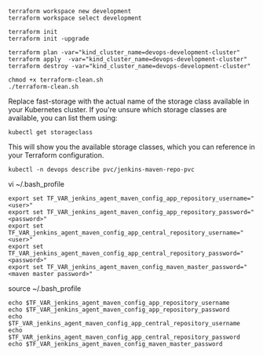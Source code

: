 ```shell
terraform workspace new development
terraform workspace select development

terraform init
terraform init -upgrade

terraform plan -var="kind_cluster_name=devops-development-cluster"
terraform apply  -var="kind_cluster_name=devops-development-cluster"
terraform destroy -var="kind_cluster_name=devops-development-cluster"
```

```shell
chmod +x terraform-clean.sh
./terraform-clean.sh
```

Replace fast-storage with the actual name of the storage class available in your Kubernetes cluster.
If you're unsure which storage classes are available, you can list them using:
```shell
kubectl get storageclass
```
This will show you the available storage classes, which you can reference in your Terraform configuration.

```shell
kubectl -n devops describe pvc/jenkins-maven-repo-pvc
```
vi ~/.bash_profile
```shell
export set TF_VAR_jenkins_agent_maven_config_app_repository_username="<user>"
export set TF_VAR_jenkins_agent_maven_config_app_repository_password="<password>"
export set TF_VAR_jenkins_agent_maven_config_app_central_repository_username="<user>"
export set TF_VAR_jenkins_agent_maven_config_app_central_repository_password="<password>"
export set TF_VAR_jenkins_agent_maven_config_maven_master_password="<maven master password>"
```
source ~/.bash_profile

```shell
echo $TF_VAR_jenkins_agent_maven_config_app_repository_username
echo $TF_VAR_jenkins_agent_maven_config_app_repository_password
echo $TF_VAR_jenkins_agent_maven_config_app_central_repository_username
echo $TF_VAR_jenkins_agent_maven_config_app_central_repository_password
echo $TF_VAR_jenkins_agent_maven_config_maven_master_password
```